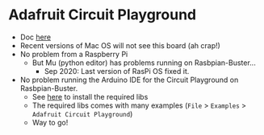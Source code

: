 # Adafruit Circuit Playground
- Doc [here](https://learn.adafruit.com/adafruit-circuit-playground-express?view=all)
- Recent versions of Mac OS will not see this board (ah crap!)
- No problem from a Raspberry Pi
    - But Mu (python editor) has problems running on Rasbpian-Buster...
      - Sep 2020: Last version of RasPi OS fixed it.
- No problem running the Arduino IDE for the Circuit Playground on Rasbpian-Buster.
  - See [here](https://learn.adafruit.com/adafruit-circuit-playground-express?view=all#arduino) to install the required libs
  - The required libs comes with many examples (`File` > `Examples` > `Adafruit Circuit Playground`)
  - Way to go!
